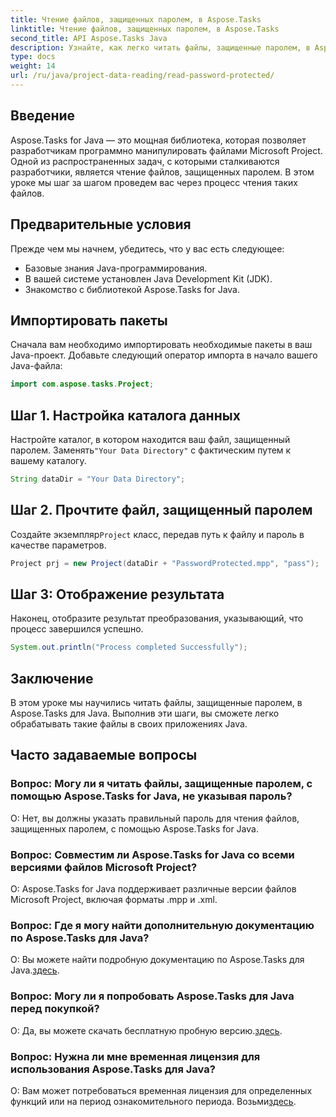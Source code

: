 ```yaml
---
title: Чтение файлов, защищенных паролем, в Aspose.Tasks
linktitle: Чтение файлов, защищенных паролем, в Aspose.Tasks
second_title: API Aspose.Tasks Java
description: Узнайте, как легко читать файлы, защищенные паролем, в Aspose.Tasks для Java, используя пошаговые инструкции в этом руководстве.
type: docs
weight: 14
url: /ru/java/project-data-reading/read-password-protected/
---
```

## Введение
Aspose.Tasks for Java — это мощная библиотека, которая позволяет разработчикам программно манипулировать файлами Microsoft Project. Одной из распространенных задач, с которыми сталкиваются разработчики, является чтение файлов, защищенных паролем. В этом уроке мы шаг за шагом проведем вас через процесс чтения таких файлов.
## Предварительные условия
Прежде чем мы начнем, убедитесь, что у вас есть следующее:
- Базовые знания Java-программирования.
- В вашей системе установлен Java Development Kit (JDK).
- Знакомство с библиотекой Aspose.Tasks for Java.

## Импортировать пакеты
Сначала вам необходимо импортировать необходимые пакеты в ваш Java-проект. Добавьте следующий оператор импорта в начало вашего Java-файла:
```java
import com.aspose.tasks.Project;
```
## Шаг 1. Настройка каталога данных
Настройте каталог, в котором находится ваш файл, защищенный паролем. Заменять`"Your Data Directory"` с фактическим путем к вашему каталогу.
```java
String dataDir = "Your Data Directory";
```
## Шаг 2. Прочтите файл, защищенный паролем
 Создайте экземпляр`Project` класс, передав путь к файлу и пароль в качестве параметров.
```java
Project prj = new Project(dataDir + "PasswordProtected.mpp", "pass");
```
## Шаг 3: Отображение результата
Наконец, отобразите результат преобразования, указывающий, что процесс завершился успешно.
```java
System.out.println("Process completed Successfully");
```

## Заключение
В этом уроке мы научились читать файлы, защищенные паролем, в Aspose.Tasks для Java. Выполнив эти шаги, вы сможете легко обрабатывать такие файлы в своих приложениях Java.
## Часто задаваемые вопросы
### Вопрос: Могу ли я читать файлы, защищенные паролем, с помощью Aspose.Tasks for Java, не указывая пароль?
О: Нет, вы должны указать правильный пароль для чтения файлов, защищенных паролем, с помощью Aspose.Tasks for Java.
### Вопрос: Совместим ли Aspose.Tasks for Java со всеми версиями файлов Microsoft Project?
О: Aspose.Tasks for Java поддерживает различные версии файлов Microsoft Project, включая форматы .mpp и .xml.
### Вопрос: Где я могу найти дополнительную документацию по Aspose.Tasks для Java?
О: Вы можете найти подробную документацию по Aspose.Tasks для Java.[здесь](https://reference.aspose.com/tasks/java/).
### Вопрос: Могу ли я попробовать Aspose.Tasks для Java перед покупкой?
 О: Да, вы можете скачать бесплатную пробную версию.[здесь](https://releases.aspose.com/).
### Вопрос: Нужна ли мне временная лицензия для использования Aspose.Tasks для Java?
 О: Вам может потребоваться временная лицензия для определенных функций или на период ознакомительного периода. Возьми[здесь](https://purchase.aspose.com/temporary-license/).
